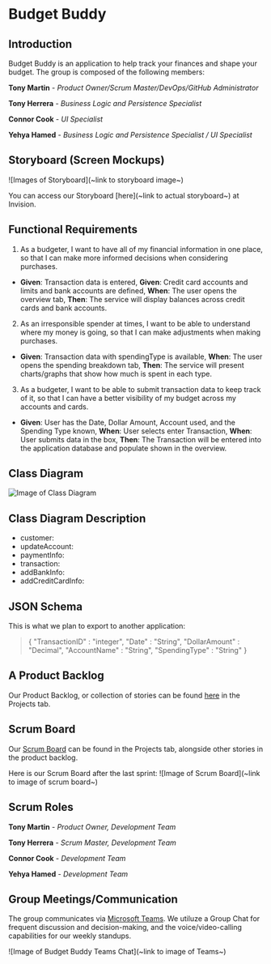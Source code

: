 # Budget Buddy

## Introduction

Budget Buddy is an application to help track your finances and shape your budget. The group is composed of the following members:

**Tony Martin** - *Product Owner/Scrum Master/DevOps/GitHub Administrator*

**Tony Herrera** - *Business Logic and Persistence Specialist*

**Connor Cook** - *UI Specialist*

**Yehya Hamed** - *Business Logic and Persistence Specialist / UI Specialist*

## Storyboard (Screen Mockups)

![Images of Storyboard](~link to storyboard image~)

You can access our Storyboard [here](~link to actual storyboard~) at Invision.

## Functional Requirements

1. As a budgeter, I want to have all of my financial information in one place, so that I can make more informed decisions when considering purchases. 
- **Given**: Transaction data is entered, **Given**: Credit card accounts and limits and bank accounts are defined, **When**: The user opens the overview tab, **Then**: The service will display balances across credit cards and bank accounts.

2. As an irresponsible spender at times, I want to be able to understand where my money is going, so that I can make adjustments when making purchases.
- **Given**: Transaction data with spendingType is available, **When**: The user opens the spending breakdown tab, **Then**: The service will present charts/graphs that show how much is spent in each type.

3. As a budgeter, I want to be able to submit transaction data to keep track of it, so that I can have a better visibility of my budget across my accounts and cards.
- **Given**: User has the Date, Dollar Amount, Account used, and the Spending Type known, **When**: User selects enter Transaction, **When**: User submits data in the box, **Then**: The Transaction will be entered into the application database and populate shown in the overview.

## Class Diagram

![Image of Class Diagram](https://i.ibb.co/k5GZCLP/Project-UML.png)

## Class Diagram Description

- customer: 
- updateAccount: 
- paymentInfo: 
- transaction: 
- addBankInfo: 
- addCreditCardInfo: 

## JSON Schema

This is what we plan to export to another application:

>
>{
>    "TransactionID" : "integer",
>    "Date" : "String",
>    "DollarAmount" : "Decimal",
>    "AccountName" : "String",
>    "SpendingType" : "String"
>}
>

## A Product Backlog

Our Product Backlog, or collection of stories can be found [here](https://github.com/marti5a6/Budget-Buddy/projects) in the Projects tab.

## Scrum Board

Our [Scrum Board](https://github.com/marti5a6/Budget-Buddy/projects) can be found in the Projects tab, alongside other stories in the product backlog.

Here is our Scrum Board after the last sprint: ![Image of Scrum Board](~link to image of scrum board~)

## Scrum Roles

**Tony Martin** - *Product Owner, Development Team*

**Tony Herrera** - *Scrum Master, Development Team*

**Connor Cook** - *Development Team*

**Yehya Hamed** - *Development Team*

## Group Meetings/Communication

The group communicates via [Microsoft Teams](https://www.microsoft.com/en-us/microsoft-teams/group-chat-software/). We utiluze a Group Chat for frequent discussion and decision-making, and the voice/video-calling capabilities for our weekly standups.

![Image of Budget Buddy Teams Chat](~link to image of Teams~)
